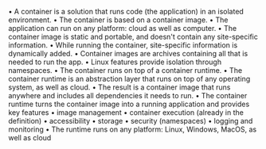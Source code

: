 
•	A container is a solution that runs code (the application) in an
isolated environment.
•	The container is based on a container image.
•	The application can run on any platform: cloud as well as
computer.
•	The container image is static and portable, and doesn't contain
any site-specific information.
•	While running the container, site-specific information is
dynamically added.
•	Container images are archives containing all that is needed to
run the app.
•	Linux features provide isolation through namespaces.
•	The container runs on top of a container runtime.
•	The container runtime is an abstraction layer that runs on top
of any operating system, as well as cloud.
•	The result is a container image that runs anywhere and includes
all dependencies it needs to run.
•	The container runtime turns the container image into a running
application and provides key features
•	image management
•	container execution (already in the definition)
•	accessibility
•	storage
•	security (namespaces)
•	logging and monitoring
•	The runtime runs on any platform: Linux, Windows, MacOS, as
well as cloud
